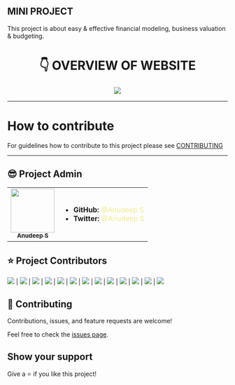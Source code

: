 ## MINI PROJECT

This project is about easy & effective financial modeling, business valuation & budgeting.

<h1 align="center"> 👇 OVERVIEW OF WEBSITE </h1>

<p align="center">

  <img style='border:2px solid #FFFFFF' src="/src/assets/datavis.gif">
</p>

---

# How to contribute

For guidelines how to contribute to this project please see [CONTRIBUTING](CONTRIBUTING.md)

---

## 😎 Project Admin

<table>
  <tr>
    <td align="center"><a href="https://github.com/Anudeep-313"><img src="https://avatars.githubusercontent.com/u/84098720?v=4" width="100px;" alt=""/><br /><sub><b>Anudeep S</b></sub></a>
    </td>
    <td>
      <ul>
        <li>
          <b>GitHub:</b> 
          <a href="https://github.com/Anudeep-313" 
          style="text-decoration: none; color:rgb(236, 236, 142);"> @Anudeep S</a>
        </li>
        <li>
          <b>Twitter:</b>
          <a href="https://twitter.com/anudeep313" 
          style="text-decoration: none; color:rgb(236, 236, 142);"> @Anudeep S</a>
        </li>
      </ul>
    </td>
  </tr>
</table>

## ⭐ Project Contributors

[![](https://github.com/Anudeep-313.png?size=50)](https://github.com/Anudeep-313) | [![](https://github.com/pranshuj73.png?size=50)](https://github.com/pranshuj73) | [![](https://github.com/avatar-10000.png?size=50)](https://github.com/avatar-10000) | [![](https://github.com/Sonualam-bot.png?size=50)](https://github.com/Sonualam-bot) | [![](https://github.com/Samriddh2703.png?size=50)](https://github.com/Samriddh2703) | [![](https://github.com/bhuvan-tech.png?size=50)](https://github.com/bhuvan-tech) | [![](https://github.com/vbindal.png?size=50)](https://github.com/vbindal) | [![](https://github.com/aakashraj01.png?size=50)](https://github.com/aakashraj01) | [![](https://github.com/yesimhozman.png?size=50)](https://github.com/yesimhozman) | [![](https://github.com/Stronkness.png?size=50)](https://github.com/Stronkness) | [![](https://github.com/YasirObaibullah99.png?size=50)](https://github.com/YasirObaibullah99) | [![](https://github.com/ch3ber.png?size=50)](https://github.com/ch3ber) | [![](https://github.com/Yuvraj3905.png?size=50)](https://github.com/Yuvraj3905)

## 🤝 Contributing

Contributions, issues, and feature requests are welcome!

Feel free to check the [issues page](https://github.com/Anudeep-313/mini-project/issues).

## Show your support

Give a ⭐️ if you like this project!
